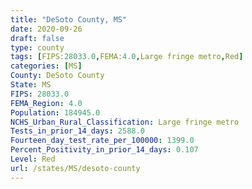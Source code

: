 ```yaml
---
title: "DeSoto County, MS"
date: 2020-09-26
draft: false
type: county
tags: [FIPS:28033.0,FEMA:4.0,Large fringe metro,Red]
categories: [MS]
County: DeSoto County
State: MS
FIPS: 28033.0
FEMA_Region: 4.0
Population: 184945.0
NCHS_Urban_Rural_Classification: Large fringe metro
Tests_in_prior_14_days: 2588.0
Fourteen_day_test_rate_per_100000: 1399.0
Percent_Positivity_in_prior_14_days: 0.107
Level: Red
url: /states/MS/desoto-county
---
```



